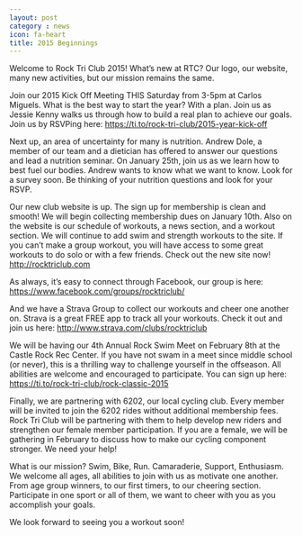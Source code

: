 ```yaml
---
layout: post
category : news
icon: fa-heart
title: 2015 Beginnings
---
```

Welcome to Rock Tri Club 2015! What’s new at RTC? Our logo, our website, many new activities, but our mission remains the same. 

Join our 2015 Kick Off Meeting THIS Saturday from 3-5pm at Carlos Miguels. What is the best way to start the year? With a plan. Join us as Jessie Kenny walks us through how to build a real plan to achieve our goals. Join us by RSVPing here: https://ti.to/rock-tri-club/2015-year-kick-off

Next up, an area of uncertainty for many is nutrition. Andrew Dole, a member of our team and a dietician has offered to answer our questions and lead a nutrition seminar. On January 25th, join us as we learn how to best fuel our bodies. Andrew wants to know what we want to know. Look for a survey soon. Be thinking of your nutrition questions and look for your RSVP. 

Our new club website is up. The sign up for membership is clean and smooth! We will begin  collecting membership dues on January 10th. Also on the website is our schedule of workouts, a news section, and a workout section. We will continue to add swim and strength workouts to the site. If you can’t make a group workout, you will have access to some great workouts to do solo or with a few friends. Check out the new site now! http://rocktriclub.com

As always, it’s easy to connect through Facebook, our group is here: https://www.facebook.com/groups/rocktriclub/

And we have a Strava Group to collect our workouts and cheer one another on. Strava is a great FREE app to track all your workouts. Check it out and join us here: http://www.strava.com/clubs/rocktriclub

We will be having our 4th Annual Rock Swim Meet on February 8th at the Castle Rock Rec Center. If you have not swam in a meet since middle school (or never), this is a thrilling way to challenge yourself in the offseason. All abilities are welcome and encouraged to participate. You can sign up here: https://ti.to/rock-tri-club/rock-classic-2015

Finally, we are partnering with 6202, our local cycling club. Every member will be invited to join the 6202 rides without additional membership fees. Rock Tri Club will be partnering with them to help develop new riders and strengthen our female member participation. If you are a female, we will be gathering in February to discuss how to make our cycling component stronger. We need your help! 

What is our mission? Swim, Bike, Run. Camaraderie, Support, Enthusiasm. We welcome all ages, all abilities to join with us as motivate one another. From age group winners, to our first timers, to our cheering section. Participate in one sport or all of them, we want to cheer with you as you accomplish your goals. 

We look forward to seeing you a workout soon! 

